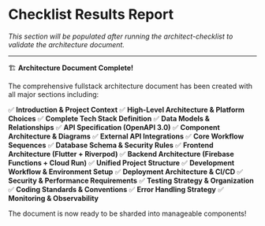# Checklist Results Report

*This section will be populated after running the architect-checklist to validate the architecture document.*

---

🏗️ **Architecture Document Complete!**

The comprehensive fullstack architecture document has been created with all major sections including:

✅ **Introduction & Project Context**
✅ **High-Level Architecture & Platform Choices**
✅ **Complete Tech Stack Definition**
✅ **Data Models & Relationships**
✅ **API Specification (OpenAPI 3.0)**
✅ **Component Architecture & Diagrams**
✅ **External API Integrations**
✅ **Core Workflow Sequences**
✅ **Database Schema & Security Rules**
✅ **Frontend Architecture (Flutter + Riverpod)**
✅ **Backend Architecture (Firebase Functions + Cloud Run)**
✅ **Unified Project Structure**
✅ **Development Workflow & Environment Setup**
✅ **Deployment Architecture & CI/CD**
✅ **Security & Performance Requirements**
✅ **Testing Strategy & Organization**
✅ **Coding Standards & Conventions**
✅ **Error Handling Strategy**
✅ **Monitoring & Observability**

The document is now ready to be sharded into manageable components!
```
```
